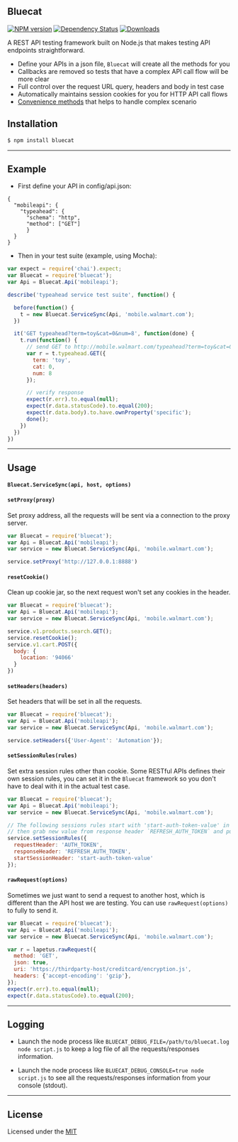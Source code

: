 ## Bluecat

[![NPM version][npm-image]][npm-url]
[![Dependency Status][david-image]][david-url]
[![Downloads][downloads-image]][downloads-url]
<!-- [![Gittip][gittip-image]][gittip-url] -->


A REST API testing framework built on Node.js that makes testing API endpoints straightforward.

* Define your APIs in a json file, `Bluecat` will create all the methods for you
* Callbacks are removed so tests that have a complex API call flow will be more clear
* Full control over the request URL query, headers and body in test case
* Automatically maintains session cookies for you for HTTP API call flows
* [Convenience methods](#usage) that helps to handle complex scenario

## Installation ##
```bash
$ npm install bluecat
```

---

## Example ##
* First define your API in config/api.json:

```
{
  "mobileapi": {
    "typeahead": {
      "schema": "http",
      "method": ["GET"]
      }
  }
}
```

* Then in your test suite (example, using Mocha):

```javascript
var expect = require('chai').expect;
var Bluecat = require('bluecat');
var Api = Bluecat.Api('mobileapi');

describe('typeahead service test suite', function() {

  before(function() {
    t = new Bluecat.ServiceSync(Api, 'mobile.walmart.com');
  })

  it('GET typeahead?term=toy&cat=0&num=8', function(done) {
    t.run(function() {
      // send GET to http://mobile.walmart.com/typeahead?term=toy&cat=0&num=8
      var r = t.typeahead.GET({
        term: 'toy',
        cat: 0,
        num: 8
      });

      // verify response
      expect(r.err).to.equal(null);
      expect(r.data.statusCode).to.equal(200);
      expect(r.data.body).to.have.ownProperty('specific');
      done();
    })
  })
})
```

---

## Usage ##
<!--Usage is a two steps process. First, define the API structure in config/api.json:-->

#### `Bluecat.ServiceSync(api, host, options)`

#### `setProxy(proxy)`
Set proxy address, all the requests will be sent via a connection to the proxy server.
```javascript
var Bluecat = require('bluecat');
var Api = Bluecat.Api('mobileapi');
var service = new Bluecat.ServiceSync(Api, 'mobile.walmart.com');

service.setProxy('http://127.0.0.1:8888')
```

#### `resetCookie()`
Clean up cookie jar, so the next request won't set any cookies in the header.

```javascript
var Bluecat = require('bluecat');
var Api = Bluecat.Api('mobileapi');
var service = new Bluecat.ServiceSync(Api, 'mobile.walmart.com');

service.v1.products.search.GET();
service.resetCookie();
service.v1.cart.POST({
  body: {
    location: '94066'
  }
})
```

#### `setHeaders(headers)`
Set headers that will be set in all the requests.

```javascript
var Bluecat = require('bluecat');
var Api = Bluecat.Api('mobileapi');
var service = new Bluecat.ServiceSync(Api, 'mobile.walmart.com');

service.setHeaders({'User-Agent': 'Automation'});
```

#### `setSessionRules(rules)`
Set extra session rules other than cookie. Some RESTful APIs defines their own session rules, you can set it in the `Bluecat` framework so you don't have to deal with it in the actual test case.

```javascript
var Bluecat = require('bluecat');
var Api = Bluecat.Api('mobileapi');
var service = new Bluecat.ServiceSync(Api, 'mobile.walmart.com');

// The following sessions rules start with 'start-auth-token-value' in the request header `AUTH_TOKEN`,
// then grab new value from response header `REFRESH_AUTH_TOKEN` and put it in the next request header `AUTH_TOKEN`
service.setSessionRules({
  requestHeader: 'AUTH_TOKEN',
  responseHeader: 'REFRESH_AUTH_TOKEN',
  startSessionHeader: 'start-auth-token-value'
});
```

#### `rawRequest(options)`
Sometimes we just want to send a request to another host, which is different than the API host we are testing. You can use `rawRequest(options)` to fully to send it.

```javascript
var Bluecat = require('bluecat');
var Api = Bluecat.Api('mobileapi');
var service = new Bluecat.ServiceSync(Api, 'mobile.walmart.com');

var r = lapetus.rawRequest({
  method: 'GET',
  json: true,
  uri: 'https://thirdparty-host/creditcard/encryption.js',
  headers: {'accept-encoding': 'gzip'},
});
expect(r.err).to.equal(null);
expect(r.data.statusCode).to.equal(200);
```

---

## Logging

* Launch the node process like `BLUECAT_DEBUG_FILE=/path/to/bluecat.log node script.js` to keep a log file of all the requests/responses information.

* Launch the node process like `BLUECAT_DEBUG_CONSOLE=true node script.js` to see all the requests/responses information from your console (stdout).

---

## License
Licensed under the [MIT](http://opensource.org/licenses/MIT)

[npm-image]: https://img.shields.io/npm/v/bluecat.svg?style=flat-square
[npm-url]: https://www.npmjs.org/package/bluecat
[github-tag]: http://img.shields.io/github/tag/chenchaoyi/bluecat.svg?style=flat-square
[github-url]: https://github.com/chenchaoyi/bluecat/tags
[david-image]: http://img.shields.io/david/chenchaoyi/bluecat.svg?style=flat-square
[david-url]: https://david-dm.org/chenchaoyi/bluecat
[license-image]: http://img.shields.io/npm/l/bluecat.svg?style=flat-square
[license-url]: http://opensource.org/licenses/MIT
[downloads-image]: http://img.shields.io/npm/dm/bluecat.svg?style=flat-square
[downloads-url]: https://npmjs.org/package/bluecat
[gittip-image]: https://img.shields.io/gittip/chenchaoyi.svg?style=flat-square
[gittip-url]: https://www.gittip.com/chenchaoyi/
